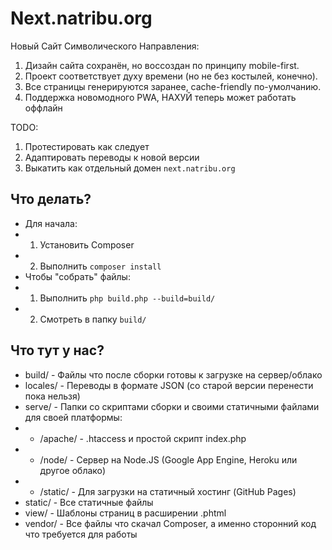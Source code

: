 # Next.natribu.org

Новый Сайт Символического Направления:
1. Дизайн сайта сохранён, но воссоздан по принципу mobile-first.
2. Проект соответствует духу времени (но не без костылей, конечно).
3. Все страницы генерируются заранее, cache-friendly по-умолчанию.
4. Поддержка новомодного PWA, НАХУЙ теперь может работать оффлайн

TODO:
1. Протестировать как следует
2. Адаптировать переводы к новой версии
3. Выкатить как отдельный домен `next.natribu.org`

## Что делать?
- Для начала:
- 1. Установить Composer
- 2. Выполнить `composer install`
- Чтобы "собрать" файлы:
- 1. Выполнить `php build.php --build=build/`
- 2. Смотреть в папку `build/`

## Что тут у нас?
- build/ - Файлы что после сборки готовы к загрузке на сервер/облако
- locales/ - Переводы в формате JSON (со старой версии перенести пока нельзя)
- serve/ - Папки со скриптами сборки и своими статичными файлами для своей платформы:
- - /apache/ - .htaccess и простой скрипт index.php
- - /node/ - Сервер на Node.JS (Google App Engine, Heroku или другое облако)
- - /static/ - Для загрузки на статичный хостинг (GitHub Pages)
- static/ - Все статичные файлы
- view/ - Шаблоны страниц в расширении .phtml
- vendor/ - Все файлы что скачал Composer, а именно сторонний код что требуется для работы
